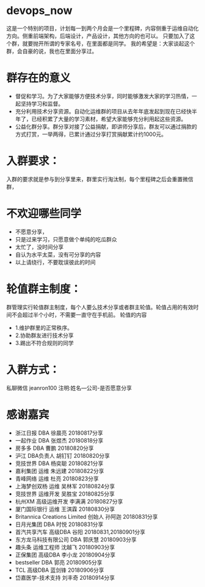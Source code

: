 # devops_now
这是一个特别的项目，计划每一到两个月会是一个里程碑，内容侧重于运维自动化方向。侧重前端架构，后端设计，产品设计，其他方向的也可以。
只要加入了这个群，就要抛开所谓的专家名号，在里面都是同学。
我的希望是：大家谈起这个群，会自豪的说，我也在里面分享过。

# 群存在的意义
- 督促和学习。为了大家能够方便技术分享，同时能够激发大家的学习热情，一起坚持学习和监督。
- 充分利用技术分享资源。自动化运维群的项目从去年年底发起到现在已经快半年了，已经积累了大量的学习素材，希望大家能够充分利用起这些资源。
- 公益化群分享。群分享对接了公益捐献，即讲师分享后，群友可以通过捐款的方式打赏，一举两得，已累计通过分享打赏捐献累计约1000元。


# 入群要求：
入群的要求就是参与到分享里来，群里实行淘汰制，每个里程碑之后会重置微信群，

# 不欢迎哪些同学
- 不愿意分享，
- 只是过来学习，只愿意做个单纯的吃瓜群众
- 太忙了，没时间分享
- 自认为水平太菜，没有可分享的内容
- 以上请绕行，不要耽误彼此的时间

# 轮值群主制度：
群管理实行轮值群主制度，每个人要么技术分享或者群主轮值。轮值占用的有效时间不会超过半个小时，不需要一直守在手机前。
轮值的内容
  - 1.维护群里的正常秩序。
  - 2.协助群友进行技术分享
  - 3.踢出不符合规则的同学
  
# 入群方式：
私聊微信 jeanron100 注明:姓名—公司-是否愿意分享

#  感谢嘉宾
  - 浙江日报 DBA  徐晨亮  20180817分享
  - 一起作业 DBA  张煜杰  20180818分享
  - 房多多   DBA  曹鹏    20180820分享
  - 沪江     DBA负责人 胡钉钉 20180820分享
  - 竞技世界 DBA  杨奕聪   20180821分享
  - 嘉利集团  运维 朱远建   20180822分享
  - 青峰网络 运维 杜亮   20180823分享
  - 上海梦创双杨 运维  吴林军  20180824分享
  - 竞技世界 运维开发  吴胜宝   20180825分享
  - 杭州XM  高级运维开发 李满满  20180827分享
  - 厦门国际银行 运维  王淇霖  20180830分享
  - Britannica Creations Limited 创始人  孙阿迦 20180831分享
  - 日月光集团  DBA 时悦 20180831分享
  - 首汽共享汽车  高级DBA  谷阳 20180831,20180901分享
  - 东方龙马科技有限公司 DBA  郭庆慧  20180903分享
  - 趣头条  运维工程师  沈越飞  20180903分享
  - 正保集团 高级DBA  李小龙  20180904分享
  - bestseller DBA 郭亮  20180905分享
  - TCL   高级DBA  蓝剑锋 20180906分享
  - 岱嘉医学-技术支持 刘丰奇 20180914分享
